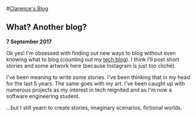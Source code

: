 #[Clarence's Blog](../index.html)

## What? Another blog?

**7 September 2017**

Ok yes! I'm obsessed with finding out new ways to blog without even knowing what to blog (counting out my [tech blog](https://clarencesiew.wordpress.com/)). I think I'll post short stories and some artwork here (because Instagram is just too cliché).

I've been meaning to write some stories. I've been thinking that in my head for the last 5 years. The same goes with my art. I've been caught up with numerous projects as my interest in tech reignited and as I'm now a software engineering student.

…but I still yearn to create stories, imaginary scenarios, fictional worlds.